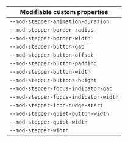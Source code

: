 | Modifiable custom properties          |
| ------------------------------------- |
| `--mod-stepper-animation-duration`    |
| `--mod-stepper-border-radius`         |
| `--mod-stepper-border-width`          |
| `--mod-stepper-button-gap`            |
| `--mod-stepper-button-offset`         |
| `--mod-stepper-button-padding`        |
| `--mod-stepper-button-width`          |
| `--mod-stepper-buttons-height`        |
| `--mod-stepper-focus-indicator-gap`   |
| `--mod-stepper-focus-indicator-width` |
| `--mod-stepper-icon-nudge-start`      |
| `--mod-stepper-quiet-button-width`    |
| `--mod-stepper-quiet-width`           |
| `--mod-stepper-width`                 |
